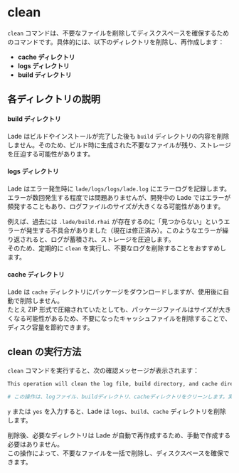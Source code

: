 # clean

`clean` コマンドは、不要なファイルを削除してディスクスペースを確保するためのコマンドです。具体的には、以下のディレクトリを削除し、再作成します：

- **cache ディレクトリ**
- **logs ディレクトリ**
- **build ディレクトリ**

## 各ディレクトリの説明

#### build ディレクトリ
Lade はビルドやインストールが完了した後も `build` ディレクトリの内容を削除しません。そのため、ビルド時に生成された不要なファイルが残り、ストレージを圧迫する可能性があります。

#### logs ディレクトリ
Lade はエラー発生時に `lade/logs/logs/lade.log` にエラーログを記録します。  
エラーが数回発生する程度では問題ありませんが、開発中の Lade ではエラーが頻発することもあり、ログファイルのサイズが大きくなる可能性があります。

例えば、過去には `.lade/build.rhai` が存在するのに「見つからない」というエラーが発生する不具合がありました（現在は修正済み）。このようなエラーが繰り返されると、ログが蓄積され、ストレージを圧迫します。  
そのため、定期的に `clean` を実行し、不要なログを削除することをおすすめします。

#### cache ディレクトリ
Lade は `cache` ディレクトリにパッケージをダウンロードしますが、使用後に自動で削除しません。  
たとえ ZIP 形式で圧縮されていたとしても、パッケージファイルはサイズが大きくなる可能性があるため、不要になったキャッシュファイルを削除することで、ディスク容量を節約できます。

## clean の実行方法

`clean` コマンドを実行すると、次の確認メッセージが表示されます：

```sh
This operation will clean the log file, build directory, and cache directory. Do you want to accept?

# この操作は、logファイル、buildディレクトリ、cacheディレクトリをクリーンします。実行しますか？
```

`y` または `yes` を入力すると、Lade は `logs`、`build`、`cache` ディレクトリを削除します。

削除後、必要なディレクトリは Lade が自動で再作成するため、手動で作成する必要はありません。  
この操作によって、不要なファイルを一括で削除し、ディスクスペースを確保できます。